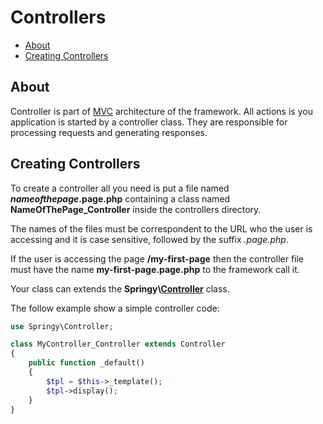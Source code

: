 # Controllers

* [About](#about)
* [Creating Controllers](#creating-controllers)

## About

Controller is part of [MVC](https://en.wikipedia.org/wiki/Model%E2%80%93view%E2%80%93controller) architecture of the framework. All actions is you application is started by a controller class. They are responsible for processing requests and generating responses.

## Creating Controllers

To create a controller all you need is put a file named ***nameofthepage*.page.php** containing a class named **NameOfThePage_Controller** inside the controllers directory.

The names of the files must be correspondent to the URL who the user is accessing and it is case sensitive, followed by the suffix *.page.php*.

If the user is accessing the page **/my-first-page** then the controller file must have the name **my-first-page.page.php** to the framework call it.

Your class can extends the **Springy\\[Controller](/documentation/en/library/Controller.md)** class.

The follow example show a simple controller code:

```php
use Springy\Controller;

class MyController_Controller extends Controller
{
    public function _default()
    {
        $tpl = $this->_template();
        $tpl->display();
    }
}
```
